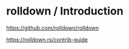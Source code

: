 # rolldown / Introduction

<https://github.com/rolldown/rolldown>

<https://rolldown.rs/contrib-guide>
